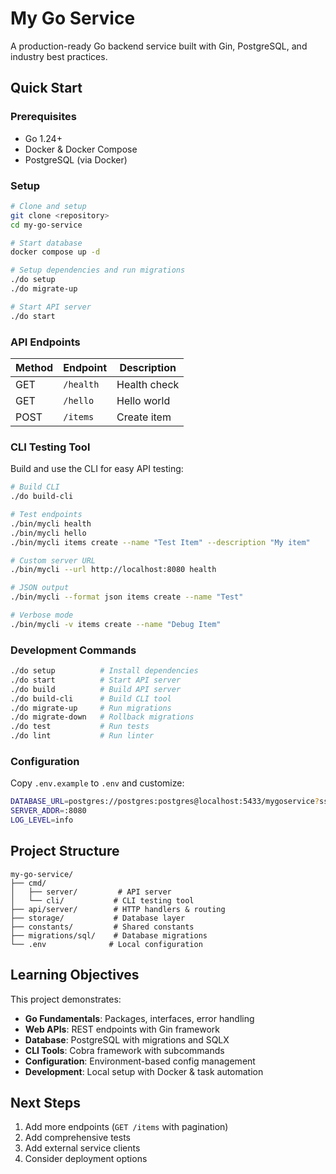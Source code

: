 # My Go Service

A production-ready Go backend service built with Gin, PostgreSQL, and industry best practices.

## Quick Start

### Prerequisites
- Go 1.24+
- Docker & Docker Compose
- PostgreSQL (via Docker)

### Setup
```bash
# Clone and setup
git clone <repository>
cd my-go-service

# Start database
docker compose up -d

# Setup dependencies and run migrations  
./do setup
./do migrate-up

# Start API server
./do start
```

### API Endpoints

| Method | Endpoint | Description |
|--------|----------|-------------|
| GET    | `/health` | Health check |
| GET    | `/hello`  | Hello world |  
| POST   | `/items`  | Create item |

### CLI Testing Tool

Build and use the CLI for easy API testing:

```bash
# Build CLI
./do build-cli

# Test endpoints
./bin/mycli health
./bin/mycli hello
./bin/mycli items create --name "Test Item" --description "My item"

# Custom server URL
./bin/mycli --url http://localhost:8080 health

# JSON output
./bin/mycli --format json items create --name "Test"

# Verbose mode
./bin/mycli -v items create --name "Debug Item"
```

### Development Commands

```bash
./do setup          # Install dependencies
./do start          # Start API server  
./do build          # Build API server
./do build-cli      # Build CLI tool
./do migrate-up     # Run migrations
./do migrate-down   # Rollback migrations
./do test           # Run tests
./do lint           # Run linter
```

### Configuration

Copy `.env.example` to `.env` and customize:

```bash
DATABASE_URL=postgres://postgres:postgres@localhost:5433/mygoservice?sslmode=disable
SERVER_ADDR=:8080
LOG_LEVEL=info
```

## Project Structure

```
my-go-service/
├── cmd/
│   ├── server/         # API server
│   └── cli/           # CLI testing tool  
├── api/server/        # HTTP handlers & routing
├── storage/           # Database layer
├── constants/         # Shared constants
├── migrations/sql/    # Database migrations
└── .env              # Local configuration
```

## Learning Objectives

This project demonstrates:
- **Go Fundamentals**: Packages, interfaces, error handling
- **Web APIs**: REST endpoints with Gin framework
- **Database**: PostgreSQL with migrations and SQLX
- **CLI Tools**: Cobra framework with subcommands
- **Configuration**: Environment-based config management
- **Development**: Local setup with Docker & task automation

## Next Steps

1. Add more endpoints (`GET /items` with pagination)
2. Add comprehensive tests
3. Add external service clients
4. Consider deployment options